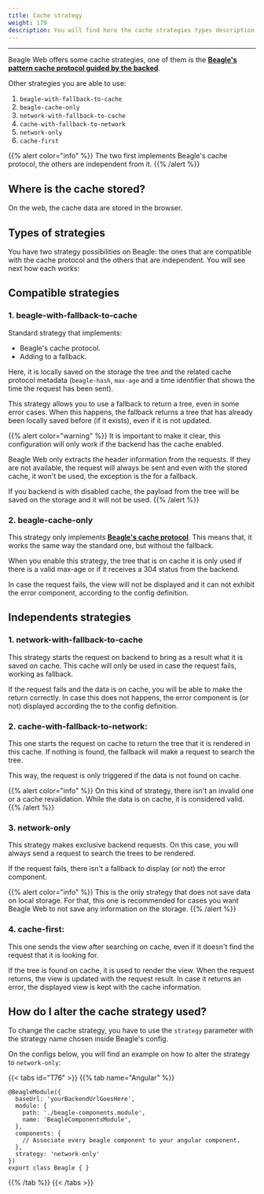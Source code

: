 ```yaml
---
title: Cache strategy
weight: 179
description: You will find here the cache strategies types description on the Web
---
```


---

Beagle Web offers some cache strategies, one of them is the [**Beagle's pattern cache protocol guided by the backed**](https://docs.usebeagle.io/v/v1.0-en/resources/cache#how-does-the-cache-protocol-works). 

Other strategies you are able to use: 

1.  `beagle-with-fallback-to-cache`
2.  `beagle-cache-only`
3.  `network-with-fallback-to-cache`
4. `cache-with-fallback-to-network`
5. `network-only`
6. `cache-first`

{{% alert color="info" %}}
The two first implements Beagle's cache protocol, the others are independent from it.
{{% /alert %}}

## Where is the cache stored?

On the web, the cache data are stored in the browser. 

## Types of strategies 

You have two strategy possibilities on Beagle: the ones that are compatible with the cache protocol and the others that are independent. You will see next how each works: 

## Compatible strategies

### **1. beagle-with-fallback-to-cache**

Standard strategy that implements:

* Beagle's cache protocol. 
* Adding to a fallback.

Here, it is locally  saved on the storage the tree and the related cache protocol metadata \(`beagle-hash`, `max-age` and a time identifier that  shows the time the request has been sent\). 

This strategy allows you to use a fallback to return a tree, even in some error cases. When this happens, the fallback returns a tree that has already been locally saved before \(if it exists\), even if it is not updated. 

{{% alert color="warning" %}}
It is important to make it clear, this configuration will only work if the backend has the cache enabled. 

Beagle Web only extracts the header information from the requests. If they are not available, the request will always be sent and even with the stored cache, it won't be used, the exception is the for a fallback. 

If you backend is with disabled cache, the payload from the tree will be saved on the storage and it will not be used. 
{{% /alert %}}

### **2. beagle-cache-only**

This strategy only implements [**Beagle's cache protocol**](../../../cache/). This means that, it works the same way the standard one, but without the fallback. 

When you enable this strategy, the tree that is on cache it is only used if there is a valid max-age or if it receives a 304 status from the backend. 

In case the request fails, the view will not be displayed and it can not exhibit the error component, according to the config definition. 

## Independents strategies

### **1. network-with-fallback-to-cache**

This strategy starts the request on backend to bring as a result what it is saved on cache. This cache will only be used in case the request fails, working as fallback. 

If the request fails and the data is on cache, you will be able to make the return correctly. In case this does not happens, the error component is \(or not\) displayed according the to the config definition. 

### **2. cache-with-fallback-to-network:** 

This one starts the request on cache to return the tree that it is rendered in this cache. If nothing is found, the fallback will make a request to search the tree. 

This way, the request is only triggered if the data is not found on cache.  

{{% alert color="info" %}}
On this kind of strategy, there isn't an invalid one or a cache revalidation. While the data is on cache, it is considered valid. 
{{% /alert %}}

### **3. network-only**

This strategy makes exclusive backend requests. On this case, you will always send a request to search the trees to be rendered. 

If the request fails, there isn't a fallback to display \(or not\)  the error component. 

{{% alert color="info" %}}
This is the only strategy that does not save data on local storage. For that, this one is recommended  for cases you want Beagle Web to not save any information on the storage. 
{{% /alert %}}

### **4. cache-first:** 

This one sends the view after searching on cache, even if it doesn't find the request that it is looking for. 

If the tree is found on cache, it is used to render the view. When the request returns, the view is updated with the request result. In case it returns an error, the displayed view is kept with the cache information. 

## How do I alter the cache strategy used? 

To change the cache strategy, you have to use the `strategy` parameter with the strategy name chosen inside Beagle's config. 

On the configs below, you will find an example on how to alter the strategy to `network-only`:

{{< tabs id="T76" >}}
{{% tab name="Angular" %}}
```text
@BeagleModule({
  baseUrl: 'yourBackendUrlGoesHere',
  module: {
    path: './beagle-components.module',
    name: 'BeagleComponentsModule',
  },
  components: {
    // Associate every beagle component to your angular component. 
  },
  strategy: 'network-only'
})
export class Beagle { }
```
{{% /tab %}}
{{< /tabs >}}
